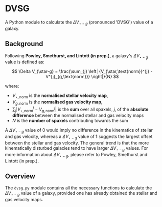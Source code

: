 # DVSG
A Python module to calculate the $\Delta V_{\star-g}$ (pronounced 'DVSG') value of a galaxy.

## Background
Following **Powley, Smethurst, and Lintott (in prep.)**, a galaxy's $\Delta V_{\star-g}$ value is defined as:

$$
\Delta V_{\star-g} = \frac{\sum_{j} \left| {V_{\star,\text{norm}}^{j} - V^{j}_{g,\text{norm}}} \right|}{N}
$$

where:
- $V_{\star,\text{norm}}$ is the **normalised stellar velocity map**,
- $V_{g,\text{norm}}$ is the **normalised gas velocity map**,
- $\sum_{j} \left| {V_{\star,\text{norm}}^{j} - V^{j}_{g,\text{norm}}} \right|$ is the **sum** over all spaxels, $j$, of the **absolute difference** between the normalised stellar and gas velocity maps
- $N$ is the **number of spaxels** contributing towards the sum

A $\Delta V_{\star-g}$ value of 0 would imply no difference in the kinematics of stellar and gas velocity, whereas a $\Delta V_{\star-g}$ value of 1 suggests the largest offset between the stellar and gas velocity. The general trend is that the more kinematically disturbed galaxies tend to have larger $\Delta V_{\star-g}$ values. For more information about $\Delta V_{\star-g}$, please refer to Powley, Smethurst and Lintott (in prep.).

## Overview

The $\texttt{dvsg.py}$ module contains all the necessary functions to calculate the $\Delta V_{\star-g}$ value of a galaxy, provided one has already obtained the stellar and gas velocity maps.
